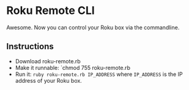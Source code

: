 # Roku Remote CLI
Awesome. Now you can control your Roku box via the commandline.

## Instructions
* Download roku-remote.rb
* Make it runnable: `chmod 755 roku-remote.rb
* Run it: `ruby roku-remote.rb IP_ADDRESS` where `IP_ADDRESS` is the IP address of your Roku box.  
